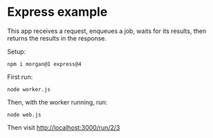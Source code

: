 # Express example

This app receives a request, enqueues a job, waits for its results, then returns the results in the response.

Setup:

```
npm i morgan@1 express@4
```

First run:

```
node worker.js
```

Then, with the worker running, run:

```
node web.js
```

Then visit [http://localhost:3000/run/2/3](http://localhost:3000/run/2/3)
